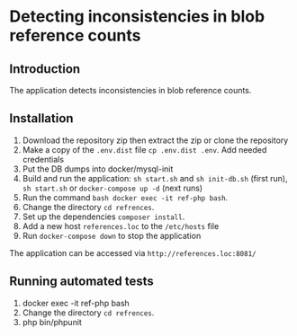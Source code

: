 # Detecting inconsistencies in blob reference counts

## Introduction
The application detects inconsistencies in blob reference counts.

## Installation
1. Download the repository zip then extract the zip or clone the repository
2. Make a copy of the `.env.dist` file `cp .env.dist .env`. Add needed credentials
3. Put the DB dumps into docker/mysql-init
3. Build and run the application: `sh start.sh` and `sh init-db.sh` (first run), `sh start.sh` or `docker-compose up -d` (next runs)
4. Run the command `bash docker exec -it ref-php bash`.
5. Change the directory `cd refrences`.
6. Set up the dependencies `composer install`.
8. Add a new host `references.loc` to the `/etc/hosts` file 
9. Run `docker-compose down` to stop the application

The application can be accessed via `http://references.loc:8081/`

## Running automated tests
1. docker exec -it ref-php bash
2. Change the directory `cd refrences`.
3. php bin/phpunit
